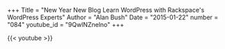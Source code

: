 +++
Title = "New Year New Blog Learn WordPress with Rackspace's WordPress Experts"
Author = "Alan Bush"
Date = "2015-01-22"
number = "084"
youtube_id = "9QwlNZnelno"
+++

{{< youtube >}}
